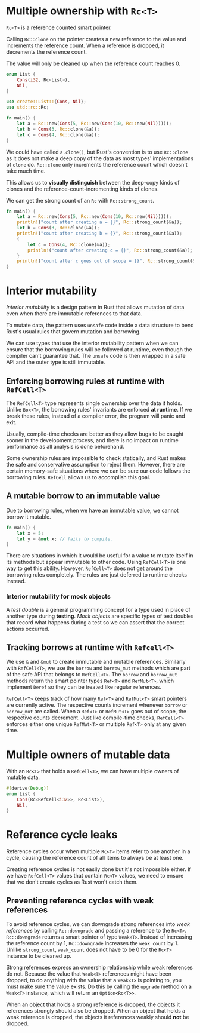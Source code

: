 # Multiple ownership with `Rc<T>`

`Rc<T>` is a reference counted smart pointer.

Calling `Rc::clone` on the pointer creates a new reference to the value and increments the reference count. When a reference is dropped, it decrements the reference count.

The value will only be cleaned up when the reference count reaches 0.

```rs
enum List {
    Cons(i32, Rc<List>),
    Nil,
}

use create::List::{Cons, Nil};
use std::rc::Rc;

fn main() {
    let a = Rc::new(Cons(5, Rc::new(Cons(10, Rc::new(Nil)))));
    let b = Cons(3, Rc::clone(&a));
    let c = Cons(4, Rc::clone(&a));
}
```

We could have called `a.clone()`, but Rust's convention is to use `Rc::clone` as it does not make a deep copy of the data as most types' implementations of `clone` do. `Rc::clone` only increments the reference count which doesn't take much time.

This allows us to **visually distinguish** between the deep-copy kinds of clones and the reference-count-incrementing kinds of clones.

We can get the strong count of an `Rc` with `Rc::strong_count`.

```rs
fn main() {
    let a = Rc::new(Cons(5, Rc::new(Cons(10, Rc::new(Nil)))));
    println!("count after creating a = {}", Rc::strong_count(&a));
    let b = Cons(3, Rc::clone(&a));
    println!("count after creating b = {}", Rc::strong_count(&a));
    {
        let c = Cons(4, Rc::clone(&a));
        println!("count after creating c = {}", Rc::strong_count(&a));
    }
    println!("count after c goes out of scope = {}", Rc::strong_count(&a));
}
```

# Interior mutability

_Interior mutability_ is a design pattern in Rust that allows mutation of data even when there are immutable references to that data.

To mutate data, the pattern uses `unsafe` code inside a data structure to bend Rust's usual rules that govern mutation and borrowing.

We can use types that use the interior mutability pattern when we can ensure that the borrowing rules will be followed at runtime, even though the compiler can't guarantee that. The `unsafe` code is then wrapped in a safe API and the outer type is still immutable.

## Enforcing borrowing rules at runtime with `RefCell<T>`

The `RefCell<T>` type represents single ownership over the data it holds. Unlike `Box<T>`, the borrowing rules' invariants are enforced **at runtime**. If we break these rules, instead of a compiler error, the program will panic and exit.

Usually, compile-time checks are better as they allow bugs to be caught sooner in the development process, and there is no impact on runtime performance as all analysis is done beforehand.

Some ownership rules are impossible to check statically, and Rust makes the safe and conservative assumption to reject them. However, there are certain memory-safe situations where we can be sure our code follows the borrowing rules. `RefCell` allows us to accomplish this goal.

## A mutable borrow to an immutable value

Due to borrowing rules, when we have an immutable value, we cannot borrow it mutable.

```rs
fn main() {
    let x = 5;
    let y = &mut x; // fails to compile.
}
```

There are situations in which it would be useful for a value to mutate itself in its methods but appear immutable to other code. Using `RefCell<T>` is one way to get this ability. However, `RefCell<T>` does not get around the borrowing rules completely. The rules are just deferred to runtime checks instead.

### Interior mutability for mock objects

A _test double_ is a general programming concept for a type used in place of another type during **testing**. _Mock objects_ are specific types of test doubles that record what happens during a test so we can assert that the correct actions occurred.

## Tracking borrows at runtime with `Refcell<T>`

We use `&` and `&mut` to create immutable and mutable references. Similarly with `RefCell<T>`, we use the `borrow` and `borrow_mut` methods which are part of the safe API that belongs to `RefCell<T>`. The `borrow` and `borrow_mut` methods return the smart pointer types `Ref<T>` and `RefMut<T>`, which implement `Deref` so they can be treated like regular references.

`RefCell<T>` keeps track of how many `Ref<T>` and `RefMut<T>` smart pointers are currently active. The respective counts increment whenever `borrow` or `borrow_mut` are called. When a `Ref<T>` or `RefMut<T>` goes out of scope, the respective counts decrement. Just like compile-time checks, `RefCell<T>` enforces either one unique `RefMut<T>` or multiple `Ref<T>` only at any given time.

# Multiple owners of mutable data

With an `Rc<T>` that holds a `RefCell<T>`, we can have multiple owners of mutable data.

```rs
#[derive(Debug)]
enum List {
    Cons(Rc<RefCell<i32>>, Rc<List>),
    Nil,
}
```

# Reference cycle leaks

Reference cycles occur when multiple `Rc<T>` items refer to one another in a cycle, causing the reference count of all items to always be at least one.

Creating reference cycles is not easily done but it's not impossible either. If we have `RefCell<T>` values that contain `Rc<T>` values, we need to ensure that we don't create cycles as Rust won't catch them.

## Preventing reference cycles with weak references

To avoid reference cycles, we can downgrade strong references into _weak references_ by calling `Rc::downgrade` and passing a reference to the `Rc<T>`. `Rc::downgrade` returns a smart pointer of type `Weak<T>`. Instead of increasing the reference count by 1, `Rc::downgrade` increases the `weak_count` by 1. Unlike `strong_count`, `weak_count` does not have to be 0 for the `Rc<T>` instance to be cleaned up.

Strong references express an ownership relationship while weak references do not. Because the value that `Weak<T>` references might have been dropped, to do anything with the value that a `Weak<T>` is pointing to, you must make sure the value exists. Do this by calling the `upgrade` method on a `Weak<T>` instance, which will return an `Option<Rc<T>>`.

When an object that holds a strong reference is dropped, the objects it references strongly should also be dropped. When an object that holds a weak reference is dropped, the objects it references weakly should **not** be dropped.
